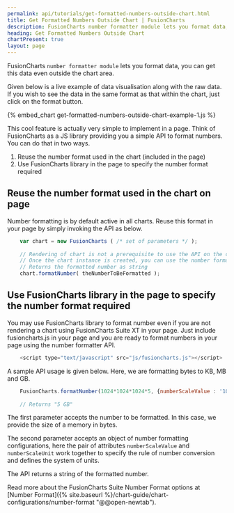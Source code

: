 ```yaml
---
permalink: api/tutorials/get-formatted-numbers-outside-chart.html
title: Get Formatted Numbers Outside Chart | FusionCharts
description: FusionCharts number formatter module lets you format data, you can get this data even outside the chart area.
heading: Get Formatted Numbers Outside Chart
chartPresent: true
layout: page
---
```


FusionCharts `number formatter module` lets you format data, you can get this data even outside the chart area.

Given below is a live example of data visualisation along with the raw data. If you wish to see the data in the same format as that within the chart, just click on the format button.

{% embed_chart get-formatted-numbers-outside-chart-example-1.js %}

This cool feature is actually very simple to implement in a page. Think of FusionCharts as a JS library providing you a simple API to format numbers. You can do that in two ways.

1. Reuse the number format used in the chart (included in the page)
2. Use FusionCharts library in the page to specify the number format required

## Reuse the number format used in the chart on page

Number formatting is by default active in all charts. Reuse this format in your page by simply invoking the API as below.

```javascript
	var chart = new FusionCharts ( /* set of parameters */ );
 
	// Rendering of chart is not a prerequisite to use the API on the chart instance.
	// Once the chart instance is created, you can use the number formatter API.
	// Returns the formatted number as string
	chart.formatNumber( theNumberToBeFormatted );
```

## Use FusionCharts library in the page to specify the number format required

You may use FusionCharts library to format number even if you are not rendering a chart using FusionCharts Suite XT in your page. Just include fusioncharts.js in your page and you are ready to format numbers in your page using the number formatter API.

```javascript
	<script type="text/javascript" src="js/fusioncharts.js"></script>
```


A sample API usage is given below. Here, we are formatting bytes to KB, MB and GB.

```javascript
	FusionCharts.formatNumber(1024*1024*1024*5, {numberScaleValue : '1024,1024,1024', numberScaleUnit : ' KB, MB, GB' })
	 
	// Returns "5 GB"
```


The first parameter accepts the number to be formatted. In this case, we provide the size of a memory in bytes.

The second parameter accepts an object of number formatting configurations, here the pair of attributes `numberScaleValue` and `numberScaleUnit` work together to specify the rule of number conversion and defines the system of units.

The API returns a string of the formatted number.

Read more about the FusionCharts Suite Number Format options at [Number Format]({% site.baseurl %}/chart-guide/chart-configurations/number-format "@@open-newtab").